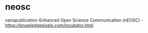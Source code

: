 # neosc
nanopublication-Enhanced Open Science Communication (nEOSC) - https://knowledgepixels.com/incubator.html
